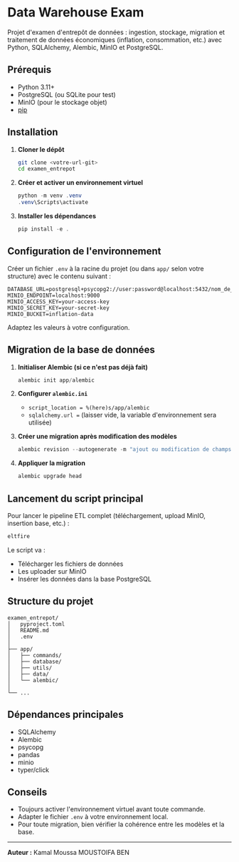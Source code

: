 # Data Warehouse Exam

Projet d'examen d'entrepôt de données : ingestion, stockage, migration et traitement de données économiques (inflation, consommation, etc.) avec Python, SQLAlchemy, Alembic, MinIO et PostgreSQL.

## Prérequis

- Python 3.11+
- PostgreSQL (ou SQLite pour test)
- MinIO (pour le stockage objet)
- [pip](https://pip.pypa.io/en/stable/)

## Installation

1. **Cloner le dépôt**
   ```bash
   git clone <votre-url-git>
   cd examen_entrepot
   ```
2. **Créer et activer un environnement virtuel**
   ```powershell
   python -m venv .venv
   .venv\Scripts\activate
   ```
3. **Installer les dépendances**
   ```powershell
   pip install -e .
   ```

## Configuration de l'environnement

Créer un fichier `.env` à la racine du projet (ou dans `app/` selon votre structure) avec le contenu suivant :

```
DATABASE_URL=postgresql+psycopg2://user:password@localhost:5432/nom_de_votre_db
MINIO_ENDPOINT=localhost:9000
MINIO_ACCESS_KEY=your-access-key
MINIO_SECRET_KEY=your-secret-key
MINIO_BUCKET=inflation-data
```

Adaptez les valeurs à votre configuration.

## Migration de la base de données

1. **Initialiser Alembic (si ce n'est pas déjà fait)**
   ```powershell
   alembic init app/alembic
   ```
2. **Configurer `alembic.ini`**
   - `script_location = %(here)s/app/alembic`
   - `sqlalchemy.url =` (laisser vide, la variable d'environnement sera utilisée)

3. **Créer une migration après modification des modèles**
   ```powershell
   alembic revision --autogenerate -m "ajout ou modification de champs"
   ```

4. **Appliquer la migration**
   ```powershell
   alembic upgrade head
   ```

## Lancement du script principal

Pour lancer le pipeline ETL complet (téléchargement, upload MinIO, insertion base, etc.) :

```powershell
eltfire
```

Le script va :
- Télécharger les fichiers de données
- Les uploader sur MinIO
- Insérer les données dans la base PostgreSQL

## Structure du projet

```
examen_entrepot/
│   pyproject.toml
│   README.md
│   .env
│
├── app/
│   ├── commands/
│   ├── database/
│   ├── utils/
│   ├── data/
│   └── alembic/
│
└── ...
```

## Dépendances principales
- SQLAlchemy
- Alembic
- psycopg
- pandas
- minio
- typer/click

## Conseils
- Toujours activer l'environnement virtuel avant toute commande.
- Adapter le fichier `.env` à votre environnement local.
- Pour toute migration, bien vérifier la cohérence entre les modèles et la base.

---

**Auteur :** Kamal Moussa MOUSTOIFA BEN
